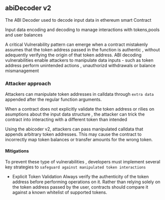 ## abiDecoder v2

The ABI Decoder used to decode input data in ethereum smart Contract 

Input data encoding and decoding to manage interactions with tokens,pools and user balances

A critical Vulnerability pattern can emerge when a contract mistakenly assumes that the token address passed in the function is authentic , without adequently verifying the origin of that token address. ABI decoding vulnerabilities enable attackers to manipulate data inputs - such as token address perform unintended actions , unauthorizd withdrawals or balance mismanagement

### Attacker approach
Attackers can manipulate token addresses in calldata through `extra data` appended after the regular function arguments. 

When a contract does not explicitly validate the token address or rilies on asumptions about the input data structure , the attacker can trick the contract into interacting with a different token than intended

Using the abicoder v2, attackers can pass manipulated calldata that appends arbitrary token addresses. This may cause the contract to incorrectly map token balances or transfer amounts for the wrong token. 

#### Mitigations 
To prevent these type of vulnerabilities , developers must implement several key strategies to `safeguard against manipulated token interactions` 
- Explicit Token Validation
Always verify the authenticity of the token address before performing operations on it. Rather than relying solely on the token address passed by the user, contracts should compare it against a known whitelist of supported tokens.